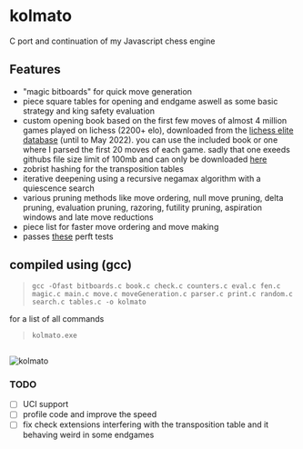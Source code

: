 # kolmato
C port and continuation of my Javascript chess engine

## Features
- "magic bitboards" for quick move generation
- piece square tables for opening and endgame aswell as some basic strategy and king safety evaluation
- custom opening book based on the first few moves of almost 4 million games played on lichess (2200+ elo), downloaded from the [lichess elite database](https://database.nikonoel.fr/) (until to May 2022). you can use the included book or one where I parsed the first 20 moves of each game. sadly that one exeeds githubs file size limit of 100mb and can only be downloaded [here](https://drive.google.com/file/d/1nge9umm9D4zpN-gmNQSVIQauuqeR-L26/view?usp=sharing)
- zobrist hashing for the transposition tables
- iterative deepening using a recursive negamax algorithm with a quiescence search
- various pruning methods like move ordering, null move pruning, delta pruning, evaluation pruning, razoring, futility pruning, aspiration windows and late move reductions
- piece list for faster move ordering and move making
- passes [these](https://www.chessprogramming.org/Perft_Results) perft tests

## compiled using (gcc)
> `gcc -Ofast bitboards.c book.c check.c counters.c eval.c fen.c magic.c main.c move.c moveGeneration.c parser.c print.c random.c search.c tables.c -o kolmato`

for a list of all commands
> `kolmato.exe`
## 
![kolmato](https://github.com/Nuspli/kolmato/assets/108233076/ad8dc935-8edb-4c8e-b989-ef31d37f0b0d)

### TODO

- [ ] UCI support
- [ ] profile code and improve the speed
- [ ] fix check extensions interfering with the transposition table and it behaving weird in some endgames
